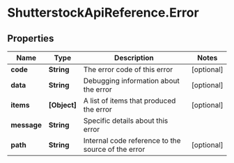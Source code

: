 # ShutterstockApiReference.Error

## Properties
Name | Type | Description | Notes
------------ | ------------- | ------------- | -------------
**code** | **String** | The error code of this error | [optional] 
**data** | **String** | Debugging information about the error | [optional] 
**items** | **[Object]** | A list of items that produced the error | [optional] 
**message** | **String** | Specific details about this error | 
**path** | **String** | Internal code reference to the source of the error | [optional] 



